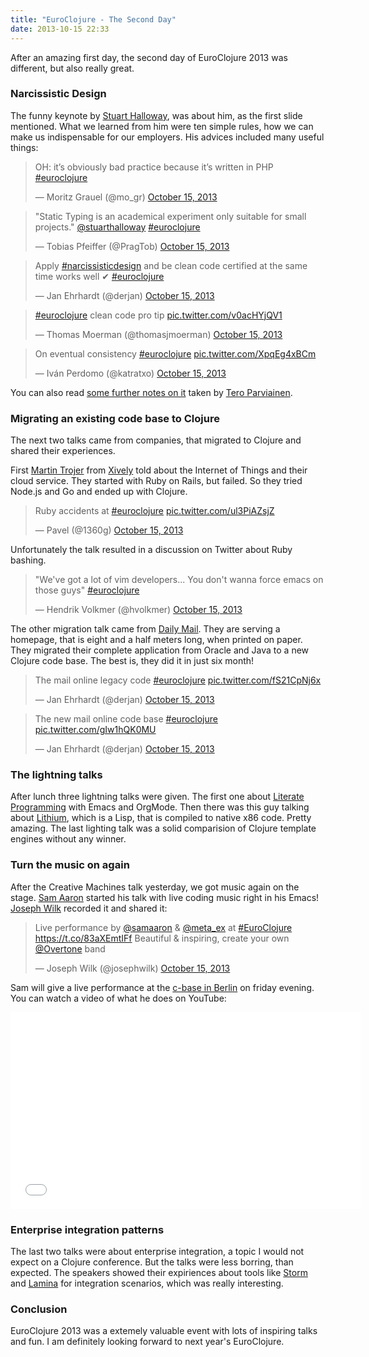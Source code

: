 ```yaml
---
title: "EuroClojure - The Second Day"
date: 2013-10-15 22:33
---
```


After an amazing first day, the second day of EuroClojure 2013 was
different, but also really great.

### Narcissistic Design

The funny keynote by
[Stuart Halloway](https://twitter.com/stuarthalloway), was about him,
as the first slide mentioned. What we learned from him were ten simple
rules, how we can make us indispensable for our employers. His advices
included many useful things:

<blockquote class="twitter-tweet"><p>OH: it’s obviously bad practice because it’s written in PHP <a href="https://twitter.com/search?q=%23euroclojure&amp;src=hash">#euroclojure</a></p>&mdash; Moritz Grauel (@mo_gr) <a href="https://twitter.com/mo_gr/statuses/390010067275497472">October 15, 2013</a></blockquote>

<blockquote class="twitter-tweet"><p>&quot;Static Typing is an academical experiment only suitable for small projects.&quot; <a href="https://twitter.com/stuarthalloway">@stuarthalloway</a> <a href="https://twitter.com/search?q=%23euroclojure&amp;src=hash">#euroclojure</a></p>&mdash; Tobias Pfeiffer (@PragTob) <a href="https://twitter.com/PragTob/statuses/390015882824785921">October 15, 2013</a></blockquote>

<blockquote class="twitter-tweet"><p>Apply <a href="https://twitter.com/search?q=%23narcissisticdesign&amp;src=hash">#narcissisticdesign</a> and be clean code certified at the same time works well ✔ <a href="https://twitter.com/search?q=%23euroclojure&amp;src=hash">#euroclojure</a></p>&mdash; Jan Ehrhardt (@derjan) <a href="https://twitter.com/derjan/statuses/390015271014260738">October 15, 2013</a></blockquote>

<blockquote class="twitter-tweet"><p><a href="https://twitter.com/search?q=%23euroclojure&amp;src=hash">#euroclojure</a> clean code pro tip <a href="http://t.co/v0acHYjQV1">pic.twitter.com/v0acHYjQV1</a></p>&mdash; Thomas Moerman (@thomasjmoerman) <a href="https://twitter.com/thomasjmoerman/statuses/390020671667183616">October 15, 2013</a></blockquote>

<blockquote class="twitter-tweet"><p>On eventual consistency <a href="https://twitter.com/search?q=%23euroclojure&amp;src=hash">#euroclojure</a> <a href="http://t.co/XpqEg4xBCm">pic.twitter.com/XpqEg4xBCm</a></p>&mdash; Iván Perdomo (@katratxo) <a href="https://twitter.com/katratxo/statuses/390020282993623040">October 15, 2013</a></blockquote>

You can also read
[some further notes on it](http://teropa.info/blog/2013/10/15/euroclojure-2013-narcissistic-design.html)
taken by [Tero Parviainen](https://twitter.com/teropa).

### Migrating an existing code base to Clojure

The next two talks came from companies, that migrated to Clojure and
shared their experiences.

First [Martin Trojer](https://twitter.com/martintrojer) from
[Xively](https://xively.com) told about the Internet of Things and
their cloud service. They started with Ruby on Rails, but failed. So
they tried Node.js and Go and ended up with Clojure.

<blockquote class="twitter-tweet"><p>Ruby accidents at <a href="https://twitter.com/search?q=%23euroclojure&amp;src=hash">#euroclojure</a> <a href="http://t.co/ul3PiAZsjZ">pic.twitter.com/ul3PiAZsjZ</a></p>&mdash; Pavel (@1360g) <a href="https://twitter.com/1360g/statuses/390033432882864128">October 15, 2013</a></blockquote>

Unfortunately the talk resulted in a discussion on Twitter about Ruby
bashing.

<blockquote class="twitter-tweet"><p>&quot;We&#39;ve got a lot of vim developers... You don&#39;t wanna force emacs on those guys&quot; <a href="https://twitter.com/search?q=%23euroclojure&amp;src=hash">#euroclojure</a></p>&mdash; Hendrik Volkmer (@hvolkmer) <a href="https://twitter.com/hvolkmer/statuses/390036824506511360">October 15, 2013</a></blockquote>

The other migration talk came from
[Daily Mail](http://dailymail.co.uk). They are serving a homepage,
that is eight and a half meters long, when printed on paper. They
migrated their complete application from Oracle and Java to a new
Clojure code base. The best is, they did it in just six month!

<blockquote class="twitter-tweet"><p>The mail online legacy code <a href="https://twitter.com/search?q=%23euroclojure&amp;src=hash">#euroclojure</a> <a href="http://t.co/fS21CpNj6x">pic.twitter.com/fS21CpNj6x</a></p>&mdash; Jan Ehrhardt (@derjan) <a href="https://twitter.com/derjan/statuses/390042689573752832">October 15, 2013</a></blockquote>

<blockquote class="twitter-tweet"><p>The new mail online code base <a href="https://twitter.com/search?q=%23euroclojure&amp;src=hash">#euroclojure</a> <a href="http://t.co/gIw1hQK0MU">pic.twitter.com/gIw1hQK0MU</a></p>&mdash; Jan Ehrhardt (@derjan) <a href="https://twitter.com/derjan/statuses/390050827291078657">October 15, 2013</a></blockquote>

### The lightning talks

After lunch three lightning talks were given. The first one about
[Literate Programming](https://en.wikipedia.org/wiki/Literate_programming)
with Emacs and OrgMode. Then there was this guy talking about
[Lithium](https://github.com/nathell/lithium), which is a Lisp, that
is compiled to native x86 code. Pretty amazing. The last lighting talk
was a solid comparision of Clojure template engines without any
winner.

### Turn the music on again

After the Creative Machines talk yesterday, we got music again on the
stage. [Sam Aaron](https://twitter.com/samaaron) started his talk with
live coding music right in his Emacs!
[Joseph Wilk](https://twitter.com/josephwilk) recorded it and shared
it:

<blockquote class="twitter-tweet"><p>Live performance by <a href="https://twitter.com/samaaron">@samaaron</a> &amp; <a href="https://twitter.com/meta_ex">@meta_ex</a> at <a href="https://twitter.com/search?q=%23EuroClojure&amp;src=hash">#EuroClojure</a> <a href="https://t.co/83aXEmtIFf">https://t.co/83aXEmtIFf</a> Beautiful &amp; inspiring, create your own <a href="https://twitter.com/overtone">@Overtone</a> band</p>&mdash; Joseph Wilk (@josephwilk) <a href="https://twitter.com/josephwilk/statuses/390134405752434689">October 15, 2013</a></blockquote>

Sam will give a live performance at the
[c-base in Berlin](https://www.google.com/maps/preview#!q=c-base+e.V.%2C+Rungestra%C3%9Fe%2C+Berlin%2C+Deutschland&data=!4m15!2m14!1m13!1s0x47a84e3b41c73ea7%3A0x94a319a092a3e717!3m8!1m3!1d446029!2d13.4247317!3d52.5068441!3m2!1i1152!2i1102!4f13.1!4m2!3d52.512845!4d13.420671)
on friday evening. You can watch a video of what he does on YouTube:

<iframe width="560" height="315" src="//www.youtube-nocookie.com/embed/zJqH5bNcIN0?rel=0" frameborder="0" allowfullscreen></iframe>

### Enterprise integration patterns

The last two talks were about enterprise integration, a topic I would
not expect on a Clojure conference. But the talks were less borring,
than expected. The speakers showed their expiriences about tools like
[Storm](http://storm-project.net/) and
[Lamina](https://github.com/ztellman/lamina) for integration
scenarios, which was really interesting.

### Conclusion

EuroClojure 2013 was a extemely valuable event with lots of inspiring
talks and fun. I am definitely looking forward to next year's
EuroClojure.
